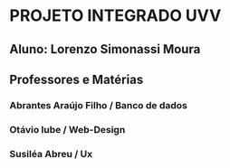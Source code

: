 # **PROJETO INTEGRADO UVV**
## Aluno: Lorenzo Simonassi Moura
## Professores e Matérias
### Abrantes Araújo Filho / Banco de dados
### Otávio lube / Web-Design
### Susiléa Abreu / Ux
